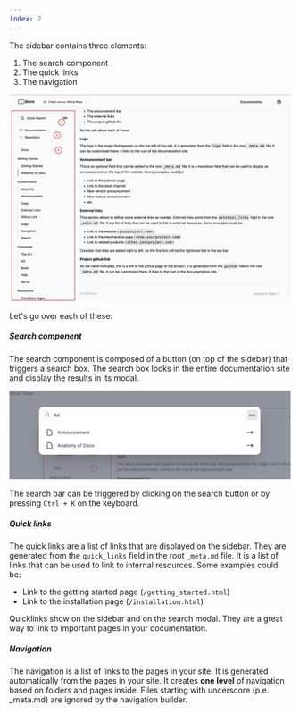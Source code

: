 ```yaml
---
index: 2
---
```


The sidebar contains three elements:

1. The search component
2. The quick links
3. The navigation

![Side Bar](../assets/sidebar.png "Side Bar")

Let's go over each of these:

##### Search component

The search component is composed of a button (on top of the sidebar) that triggers a search box. The search box looks in the entire documentation site and display the results in its modal. 

![Search Component](../assets/search.png "Search Component")

The search bar can be triggered by clicking on the search button or by pressing `Ctrl + K` on the keyboard.

##### Quick links

The quick links are a list of links that are displayed on the sidebar. They are generated from the `quick_links` field in the root `_meta.md` file. It is a list of links that can be used to link to internal resources. Some examples could be:

- Link to the getting started page (`/getting_started.html`)
- Link to the installation page (`/installation.html`)

Quicklinks show on the sidebar and on the search modal. They are a great way to link to important pages in your documentation.

##### Navigation

The navigation is a list of links to the pages in your site. It is generated automatically from the pages in your site. It  creates **one level** of navigation based on folders and pages inside. Files starting with underscore (p.e. _meta.md) are ignored by the navigation builder.


